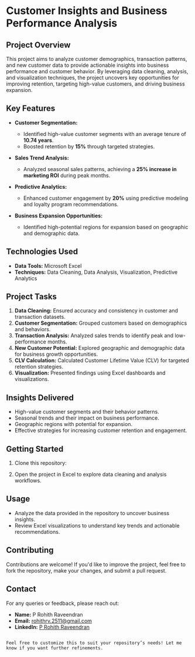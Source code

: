 # Customer Insights and Business Performance Analysis  

## **Project Overview**  
This project aims to analyze customer demographics, transaction patterns, and new customer data to provide actionable insights into business performance and customer behavior. By leveraging data cleaning, analysis, and visualization techniques, the project uncovers key opportunities for improving retention, targeting high-value customers, and driving business expansion.  

## **Key Features**  
- **Customer Segmentation:**  
  - Identified high-value customer segments with an average tenure of **10.74 years**.  
  - Boosted retention by **15%** through targeted strategies.  

- **Sales Trend Analysis:**  
  - Analyzed seasonal sales patterns, achieving a **25% increase in marketing ROI** during peak months.  

- **Predictive Analytics:**  
  - Enhanced customer engagement by **20%** using predictive modeling and loyalty program recommendations.  

- **Business Expansion Opportunities:**  
  - Identified high-potential regions for expansion based on geographic and demographic data.  

## **Technologies Used**  
- **Data Tools:** Microsoft Excel  
- **Techniques:** Data Cleaning, Data Analysis, Visualization, Predictive Analytics  

## **Project Tasks**  
1. **Data Cleaning:** Ensured accuracy and consistency in customer and transaction datasets.  
2. **Customer Segmentation:** Grouped customers based on demographics and behaviors.  
3. **Transaction Analysis:** Analyzed sales trends to identify peak and low-performance months.  
4. **New Customer Potential:** Explored geographic and demographic data for business growth opportunities.  
5. **CLV Calculation:** Calculated Customer Lifetime Value (CLV) for targeted retention strategies.  
6. **Visualization:** Presented findings using Excel dashboards and visualizations.  

## **Insights Delivered**  
- High-value customer segments and their behavior patterns.  
- Seasonal trends and their impact on business performance.  
- Geographic regions with potential for expansion.  
- Effective strategies for increasing customer retention and engagement.  

## **Getting Started**  
1. Clone this repository:  
    
2. Open the project in Excel to explore data cleaning and analysis workflows.  

## **Usage**  
- Analyze the data provided in the repository to uncover business insights.  
- Review Excel visualizations to understand key trends and actionable recommendations.  

## **Contributing**  
Contributions are welcome! If you'd like to improve the project, feel free to fork the repository, make your changes, and submit a pull request.  

## **Contact**  
For any queries or feedback, please reach out:  
- **Name:** P Rohith Raveendran  
- **Email:** rohithrv.2511@gmail.com  
- **LinkedIn:** [P Rohith Raveendran](https://www.linkedin.com/in/p-rohith-raveendran-dataanalyst/)  
```  

Feel free to customize this to suit your repository’s needs! Let me know if you want further refinements.
